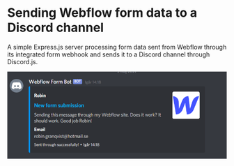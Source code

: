# Sending Webflow form data to a Discord channel
A simple Express.js server processing form data sent from 
Webflow through its integrated form webhook and sends it 
to a Discord channel through Discord.js.

![alt text](discord-screen.png)